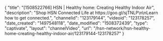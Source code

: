 {
    "title": "[1508522766] HSN | Healthy home: Creating Healthy Indoor Air",
    "description": "Shop HSN Connected Life at https:\/\/goo.gl\/sjTNLP\n\nLearn how to get connected.",
    "channelid": "123179144",
    "videoid": "123178257",
    "date_created": "1497548118",
    "date_modified": "1508372439",
    "type": "captivate",
    "layout": "channelVideo",
    "url": "\/hsn-network\/hsn-healthy-home-creating-healthy-indoor-air\/123179144-123178257"
}